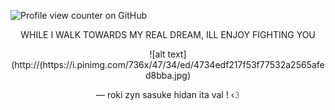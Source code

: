 ![Profile view counter on GitHub](https://komarev.com/ghpvc/?username=solarparfait&color=grey&label=✦&style=plastic&base=0)

<p align="center">WHILE I WALK TOWARDS MY REAL DREAM, ILL ENJOY FIGHTING YOU
  
<p align="center">![alt text](http://(https://i.pinimg.com/736x/47/34/ed/4734edf217f53f77532a2565afed8bba.jpg)

<p align="center">— roki zyn sasuke hidan ita val ! ‹𝟹
  
<!--
**solarparfait/solarparfait** is a ✨ _special_ ✨ repository because its `README.md` (this file) appears on your GitHub profile.

Here are some ideas to get you started:

- 🔭 I’m currently working on ...
- 🌱 I’m currently learning ...
- 👯 I’m looking to collaborate on ...
- 🤔 I’m looking for help with ...
- 💬 Ask me about ...
- 📫 How to reach me: ...
- 😄 Pronouns: ...
- ⚡ Fun fact: ...
-->
